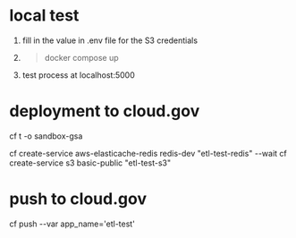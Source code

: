 # local test
1. fill in the value in .env file for the S3 credentials
2. > docker compose up
3. test process at localhost:5000 

# deployment to cloud.gov

cf t -o sandbox-gsa

cf create-service aws-elasticache-redis redis-dev "etl-test-redis" --wait
cf create-service s3 basic-public "etl-test-s3"

# push to cloud.gov
cf push --var app_name='etl-test'